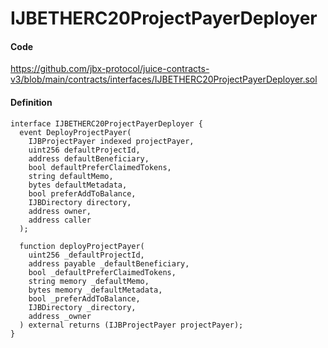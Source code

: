 # IJBETHERC20ProjectPayerDeployer

#### Code

https://github.com/jbx-protocol/juice-contracts-v3/blob/main/contracts/interfaces/IJBETHERC20ProjectPayerDeployer.sol

#### Definition

```
interface IJBETHERC20ProjectPayerDeployer {
  event DeployProjectPayer(
    IJBProjectPayer indexed projectPayer,
    uint256 defaultProjectId,
    address defaultBeneficiary,
    bool defaultPreferClaimedTokens,
    string defaultMemo,
    bytes defaultMetadata,
    bool preferAddToBalance,
    IJBDirectory directory,
    address owner,
    address caller
  );

  function deployProjectPayer(
    uint256 _defaultProjectId,
    address payable _defaultBeneficiary,
    bool _defaultPreferClaimedTokens,
    string memory _defaultMemo,
    bytes memory _defaultMetadata,
    bool _preferAddToBalance,
    IJBDirectory _directory,
    address _owner
  ) external returns (IJBProjectPayer projectPayer);
}
```
